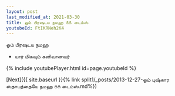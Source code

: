 ```yaml
---
layout: post
last_modified_at: 2021-03-30
title: ஓம் பிரஷடய நமஹ ௧௧ டைம்ஸ்
youtubeId: FtIKRNeh2K4
---
```

 
 
 ஓம் பிரஷடய நமஹ  
 
 -  யார் மிகவும் கனிவானவர் 
 
  
 
  
 
 
 
 
 
 


{% include youtubePlayer.html id=page.youtubeId %}
 
[Next]({{ site.baseurl }}{% link  split1/_posts/2013-12-27-ஓம் புஷ்கார ஸ்தாபத்தையே நமஹ ௧௧ டைம்ஸ்.md%})
 
